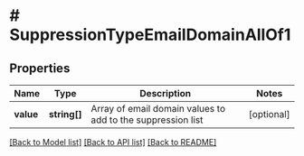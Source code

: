 # # SuppressionTypeEmailDomainAllOf1

## Properties

Name | Type | Description | Notes
------------ | ------------- | ------------- | -------------
**value** | **string[]** | Array of email domain values to add to the suppression list | [optional]

[[Back to Model list]](../../README.md#models) [[Back to API list]](../../README.md#endpoints) [[Back to README]](../../README.md)
